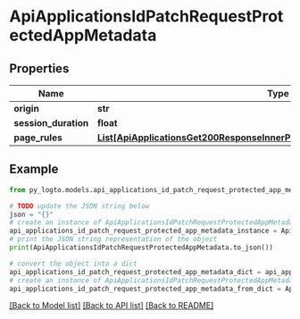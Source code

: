 # ApiApplicationsIdPatchRequestProtectedAppMetadata


## Properties

Name | Type | Description | Notes
------------ | ------------- | ------------- | -------------
**origin** | **str** |  | [optional] 
**session_duration** | **float** |  | [optional] 
**page_rules** | [**List[ApiApplicationsGet200ResponseInnerProtectedAppMetadataPageRulesInner]**](ApiApplicationsGet200ResponseInnerProtectedAppMetadataPageRulesInner.md) |  | [optional] 

## Example

```python
from py_logto.models.api_applications_id_patch_request_protected_app_metadata import ApiApplicationsIdPatchRequestProtectedAppMetadata

# TODO update the JSON string below
json = "{}"
# create an instance of ApiApplicationsIdPatchRequestProtectedAppMetadata from a JSON string
api_applications_id_patch_request_protected_app_metadata_instance = ApiApplicationsIdPatchRequestProtectedAppMetadata.from_json(json)
# print the JSON string representation of the object
print(ApiApplicationsIdPatchRequestProtectedAppMetadata.to_json())

# convert the object into a dict
api_applications_id_patch_request_protected_app_metadata_dict = api_applications_id_patch_request_protected_app_metadata_instance.to_dict()
# create an instance of ApiApplicationsIdPatchRequestProtectedAppMetadata from a dict
api_applications_id_patch_request_protected_app_metadata_from_dict = ApiApplicationsIdPatchRequestProtectedAppMetadata.from_dict(api_applications_id_patch_request_protected_app_metadata_dict)
```
[[Back to Model list]](../README.md#documentation-for-models) [[Back to API list]](../README.md#documentation-for-api-endpoints) [[Back to README]](../README.md)


